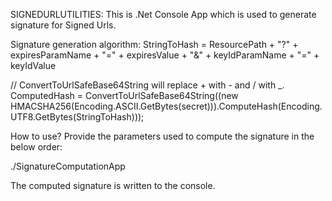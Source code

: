 ﻿SIGNEDURLUTILITIES: 
This is .Net Console App which is used to generate signature for Signed Urls.

Signature generation algorithm:
StringToHash = ResourcePath + 
               "?" +
               expiresParamName + 
               "=" +
               expiresValue +
               "&" +
               keyIdParamName +
               "=" +
               keyIdValue

// ConvertToUrlSafeBase64String  will replace + with - and / with _. 
ComputedHash = ConvertToUrlSafeBase64String((new HMACSHA256(Encoding.ASCII.GetBytes(secret))).ComputeHash(Encoding.UTF8.GetBytes(StringToHash)));

How to use?
Provide the parameters used to compute the signature in the below order:

./SignatureComputationApp <ResourcePath> <ExpiresParamName> <ExpiresParamValue> <KeyIdParamName> <KeyIdParamValue> <Secret>

The computed signature is written to the console.
